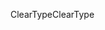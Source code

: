 <span data-ttu-id="f968a-101">ClearType</span><span class="sxs-lookup"><span data-stu-id="f968a-101">ClearType</span></span>